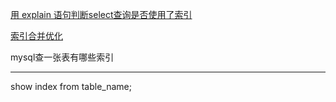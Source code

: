 
[用 explain 语句判断select查询是否使用了索引](https://blog.csdn.net/u014453898/article/details/55004193)

[索引合并优化](https://dev.mysql.com/doc/refman/5.5/en/index-merge-optimization.html)

mysql查一张表有哪些索引
***
show index from table_name;
